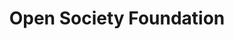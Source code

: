 ---
title: Open Society Foundation
website: http://www.osf.org.za/
logo: osf.png
year: 2015
amount: R150,000
details: <a href="">Something else</a>
---
